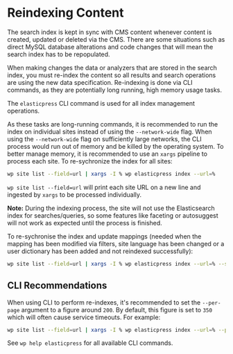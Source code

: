 # Reindexing Content

The search index is kept in sync with CMS content whenever content is created, updated or deleted via the CMS. There are some situations such as direct MySQL database alterations and code changes that will mean the search index has to be repopulated.

When making changes the data or analyzers that are stored in the search index, you must re-index the content so all results and search operations are using the new data specification. Re-indexing is done via CLI commands, as they are potentially long running, high memory usage tasks.

The `elasticpress` CLI command is used for all index management operations.

As these tasks are long-running commands, it is recommended to run the index on individual sites instead of using the `--network-wide` flag. When using the `--network-wide` flag on sufficiently large networks, the CLI process would run out of memory and be killed by the operating system. To better manage memory, it is recommended to use an `xargs` pipeline to process each site. To re-sychronize the index for all sites:

```sh
wp site list --field=url | xargs -I % wp elasticpress index --url=%
```

`wp site list --field=url` will print each site URL on a new line and ingested by `xargs` to be processed individually.

**Note:** During the indexing process, the site will not use the Elasticsearch index for searches/queries, so some features like faceting or autosuggest will not work as expected until the process is finished.

To re-sychronise the index and update mappings (needed when the mapping has been modified via filters, site language has been changed or a user dictionary has been added and not reindexed successfully):

```sh
wp site list --field=url | xargs -I % wp elasticpress index --url=% --setup && wp elasticpress recreate-network-alias
```

## CLI Recommendations

When using CLI to perform re-indexes, it's recommended to set the `--per-page` argument to a figure around `200`. By default, this figure is set to `350` which will often cause service timeouts. For example:

```sh
wp site list --field=url | xargs -I % wp elasticpress index --url=% --per-page=200
```

See `wp help elasticpress` for all available CLI commands.
